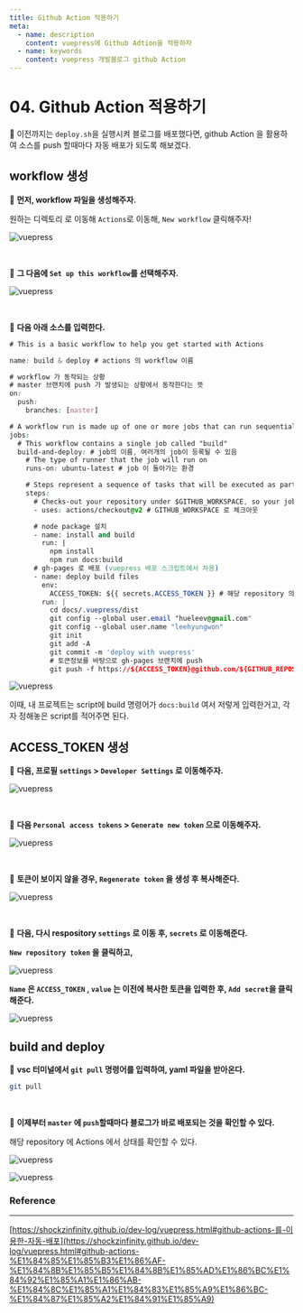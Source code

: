 ```yaml
---
title: Github Action 적용하기
meta:
  - name: description
    content: vuepress에 Github Adtion을 적용하자
  - name: keywords
    content: vuepress 개발블로그 github Action
---
```


# 04. Github Action 적용하기

🍕 이전까지는 `deploy.sh`을 실행시켜 블로그를 배포했다면, github Action 을 활용하여 소스를 push 할때마다 자동 배포가 되도록 해보겠다. 

## workflow 생성

📌 **먼저, workflow 파일을 생성해주자.**

원하는 디렉토리 로 이동해 `Actions`로 이동해, `New workflow` 클릭해주자!

![vuepress](../.vuepress/public/img/vuepress/04/0.png)

<br/>

📌 **그 다음에 `Set up this workflow`를 선택해주자.**

![vuepress](../.vuepress/public/img/vuepress/04/1.png)

<br/>

📌 **다음 아래 소스를 입력한다.**

```css
# This is a basic workflow to help you get started with Actions

name: build & deploy # actions 의 workflow 이름

# workflow 가 동작되는 상황
# master 브랜치에 push 가 발생되는 상황에서 동작한다는 뜻
on:
  push:
    branches: [master]

# A workflow run is made up of one or more jobs that can run sequentially or in parallel
jobs:
  # This workflow contains a single job called "build"
  build-and-deploy: # job의 이름, 여러개의 job이 등록될 수 있음
    # The type of runner that the job will run on
    runs-on: ubuntu-latest # job 이 돌아가는 환경

    # Steps represent a sequence of tasks that will be executed as part of the job
    steps:
      # Checks-out your repository under $GITHUB_WORKSPACE, so your job can access it
      - uses: actions/checkout@v2 # GITHUB_WORKSPACE 로 체크아웃

      # node package 설치
      - name: install and build
        run: |
          npm install
          npm run docs:build
      # gh-pages 로 배포 (vuepress 배포 스크립트에서 차용)
      - name: deploy build files
        env:
          ACCESS_TOKEN: ${{ secrets.ACCESS_TOKEN }} # 해당 repository 의 Secrets 의 토큰정보를 환경변수에 저장한 후
        run: |
          cd docs/.vuepress/dist
          git config --global user.email "hueleev@gmail.com"
          git config --global user.name "leehyungwon"
          git init
          git add -A
          git commit -m 'deploy with vuepress'
          # 토큰정보를 바탕으로 gh-pages 브랜치에 push
          git push -f https://${ACCESS_TOKEN}@github.com/${GITHUB_REPOSITORY}.git master:gh-pages
```

![vuepress](../.vuepress/public/img/vuepress/04/2.png)

이때, 내 프로젝트는 script에 build 명령어가 `docs:build` 여서 저렇게 입력한거고, 각자 정해놓은 script를 적어주면 된다.

## ACCESS_TOKEN 생성

📌 **다음, 프로필 `settings` > `Developer Settings` 로 이동해주자.**

![vuepress](../.vuepress/public/img/vuepress/04/3.png)

<br/>

📌 **다음 `Personal access tokens` > `Generate new token` 으로 이동해주자.**

![vuepress](../.vuepress/public/img/vuepress/04/4.png)

<br/>

📌 **토큰이 보이지 않을 경우, `Regenerate token` 을 생성 후 복사해준다.**

![vuepress](../.vuepress/public/img/vuepress/04/5.png)

<br/>

📌 **다음, 다시 respository `settings` 로 이동 후, `secrets` 로 이동해준다.**

  **`New repository token` 을 클릭하고,**

![vuepress](../.vuepress/public/img/vuepress/04/6.png)

  **`Name` 은 `ACCESS_TOKEN` , `value` 는 이전에 복사한 토큰을 입력한 후, `Add secret`을 클릭해준다.**

![vuepress](../.vuepress/public/img/vuepress/04/7.png)

## build and deploy

📌 **vsc 터미널에서 `git pull` 명령어를 입력하여, yaml 파일을 받아온다.**

```bash
git pull
```

<br/>

📌 **이제부터 `master` 에 `push`할때마다 블로그가 바로 배포되는 것을 확인할 수 있다.**

해당 repository 에 Actions 에서 상태를 확인할 수 있다.

![vuepress](../.vuepress/public/img/vuepress/04/8.png)

![vuepress](../.vuepress/public/img/vuepress/04/9.png)

### Reference

---

[https://shockzinfinity.github.io/dev-log/vuepress.html#github-actions-를-이용한-자동-배포](https://shockzinfinity.github.io/dev-log/vuepress.html#github-actions-%E1%84%85%E1%85%B3%E1%86%AF-%E1%84%8B%E1%85%B5%E1%84%8B%E1%85%AD%E1%86%BC%E1%84%92%E1%85%A1%E1%86%AB-%E1%84%8C%E1%85%A1%E1%84%83%E1%85%A9%E1%86%BC-%E1%84%87%E1%85%A2%E1%84%91%E1%85%A9)